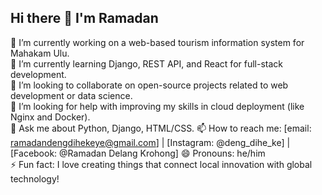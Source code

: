 ## Hi there 👋 I'm Ramadan

🔭 I’m currently working on a web-based tourism information system for Mahakam Ulu.  
🌱 I’m currently learning Django, REST API, and React for full-stack development.  
👯 I’m looking to collaborate on open-source projects related to web development or data science.  
🤔 I’m looking for help with improving my skills in cloud deployment (like Nginx and Docker).  
💬 Ask me about Python, Django, HTML/CSS.
📫 How to reach me: [email: ramadandengdihekeye@gmail.com] | [Instagram: @deng_dihe_ke] | [Facebook: @Ramadan Delang Krohong]
😄 Pronouns: he/him  
⚡ Fun fact: I love creating things that connect local innovation with global technology!


<!--
**RamadanDK/RamadanDK** is a ✨ _special_ ✨ repository because its `README.md` (this file) appears on your GitHub profile.

Here are some ideas to get you started:

- 🔭 I’m currently working on ...
- 🌱 I’m currently learning ...
- 👯 I’m looking to collaborate on ...
- 🤔 I’m looking for help with ...
- 💬 Ask me about ...
- 📫 How to reach me: ...
- 😄 Pronouns: ...
- ⚡ Fun fact: ...
-->
